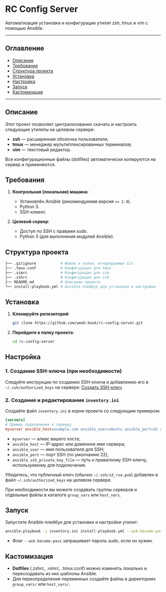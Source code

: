 # RC Config Server

Автоматизация установки и конфигурации утилит zsh, tmux и vim с помощью Ansible.

---

## Оглавление

* [Описание](#описание)
* [Требования](#требования)
* [Структура проекта](#структура-проекта)
* [Установка](#установка)
* [Настройка](#настройка)
* [Запуск](#запуск)
* [Кастомизация](#кастомизация)

---

## Описание

Этот проект позволяет централизованно скачать и настроить следующие утилиты на целевом сервере:

* **zsh**  — расширенная оболочка пользователя;
* **tmux** — менеджер мультиплексированных терминалов;
* **vim**  — текстовый редактор.

Все конфигурационные файлы (dotfiles) автоматически копируются на сервер и применяются.

## Требования

1. **Контрольная (локальная) машина**:

   * Установлён Ansible (рекомендуемая версия `>= 2.9`).
   * Python 3.
   * SSH-клиент.
2. **Целевой сервер**:

   * Доступ по SSH с правами sudo.
   * Python 3 (для выполнения модулей Ansible).

## Структура проекта

```bash
├── .gitignore           # Файлы и папки, игнорируемые Git
├── .tmux.conf           # Конфигурация для tmux
├── .vimrc               # Конфигурация для vim
├── .zshrc               # Конфигурация для zsh
├── README.md            # Описание проекта
└── install-playbook.yml # Ansible-плейбук для установки и настройки
```

## Установка

1. **Клонируйте репозиторий**:

   ```bash
   git clone https://github.com/week-book/rc-config-server.git
   ```

2. **Перейдите в папку проекта**:

   ```bash
   cd rc-config-server
   ```

## Настройка

### 1. Создание SSH-ключа (при необходимости)

Следуйте инструкции по созданию SSH-ключа и добавлению его в `~/.ssh/authorized_keys` на сервере: [Создать SSH-ключ](https://github.com/week-book/open_wiki/wiki/Create-ssh-key)

### 2. Создание и редактирование `inventory.ini`

Создайте файл `inventory.ini` в корне проекта со следующим примером:

```ini
[servers]
# Пример подключения к серверу
myserver ansible_host=example.com ansible_user=ubuntu ansible_port=22 ansible_ssh_private_key_file=~/.ssh/id_rsa
```

* `myserver` — алиас вашего хоста;
* `ansible_host` — IP-адрес или доменное имя сервера;
* `ansible_user` — имя пользователя для SSH;
* `ansible_port` — порт SSH (по умолчанию 22);
* `ansible_ssh_private_key_file` — путь к приватному SSH-ключу, используемому для подключения.

Убедитесь, что публичный ключ (обычно `~/.ssh/id_rsa.pub`) добавлен в файл `~/.ssh/authorized_keys` на целевом сервере.

При необходимости вы можете создавать группы серверов и отдельные файлы в каталоге `group_vars` или `host_vars`.

## Запуск

Запустите Ansible-плейбук для установки и настройки утилит:

```bash
ansible-playbook -i inventory.ini install-playbook.yml --ask-become-pass
```

* Флаг `--ask-become-pass` запрашивает пароль sudo, если он нужен.

## Кастомизация

* **Dotfiles** (.zshrc, .vimrc, .tmux.conf) можно изменять локально и пересоздавать из них шаблоны Ansible.
* Для переопределения переменных создайте файлы в директориях `group_vars/` или `host_vars/`.
